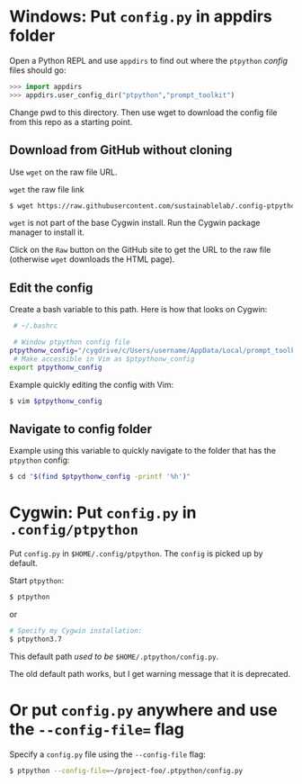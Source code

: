 # Windows: Put `config.py` in appdirs folder

Open a Python REPL and use `appdirs` to find out where the
`ptpython` *config* files should go:

```python
>>> import appdirs
>>> appdirs.user_config_dir("ptpython","prompt_toolkit")
```

Change pwd to this directory. Then use wget to download the config file
from this repo as a starting point.

## Download from GitHub without cloning

Use `wget` on the raw file URL.

`wget` the raw file link
```bash
$ wget https://raw.githubusercontent.com/sustainablelab/.config-ptpython/master/Windows/config.py
```

`wget` is not part of the base Cygwin install. Run the Cygwin
package manager to install it.

Click on the `Raw` button on the GitHub site to get the URL to
the raw file (otherwise `wget` downloads the HTML page).

## Edit the config
Create a bash variable to this path. Here is how that looks on
Cygwin:

```bash
 # ~/.bashrc

 # Window ptpython config file
ptpythonw_config="/cygdrive/c/Users/username/AppData/Local/prompt_toolkit/ptpython/config.py"
 # Make accessible in Vim as $ptpythonw_config
export ptpythonw_config
```

Example quickly editing the config with Vim:

```bash
$ vim $ptpythonw_config
```

## Navigate to config folder
Example using this variable to quickly navigate to the folder
that has the `ptpython` config:

```bash
$ cd "$(find $ptpythonw_config -printf '%h')"
```

# Cygwin: Put `config.py` in `.config/ptpython`

Put `config.py` in `$HOME/.config/ptpython`. The `config` is
picked up by default.

Start `ptpython`:

```bash
$ ptpython
```

or

```bash
# Specify my Cygwin installation:
$ ptpython3.7
```

This default path *used to be* `$HOME/.ptpython/config.py`.

The old default path works, but I get warning message that it is
deprecated.

# Or put `config.py` anywhere and use the `--config-file=` flag

Specify a `config.py` file using the `--config-file` flag:

```bash
$ ptpython --config-file=~/project-foo/.ptpython/config.py
```
